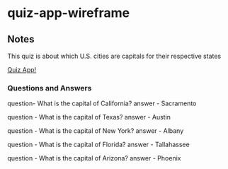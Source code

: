 # quiz-app-wireframe

## Notes

This quiz is about which U.S. cities are capitals for their respective states

<a href="https://memery95.github.io/quiz-app/">Quiz App!</a>

### Questions and Answers

question- What is the capital of California?
answer - Sacramento

question - What is the capital of Texas?
answer - Austin

question - What is the capital of New York?
answer - Albany

question - What is the capital of Florida?
answer - Tallahassee

question - What is the capital of Arizona?
answer - Phoenix
